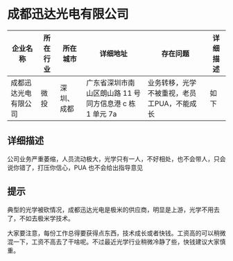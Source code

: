 # 成都迅达光电有限公司


| 企业名称                 | 所在行业     | 所在城市   | 详细地址                                          | 存在问题                                           | 详细描述 |
| ------------------------ | ------------ | ---------- | ------------------------------------------------- | -------------------------------------------------- | -------- |
| 成都迅达光电有限公司 | 微投 | 深圳、成都 | 广东省深圳市南山区朗山路 11 号同方信息港 c 栋 1 单元 7a | 业务转移，光学不被重视，老员工PUA，不能成长 | 如下     |

## 详细描述

公司业务严重萎缩，人员流动极大，光学只有一人，不好相处，也不会带人，只会说你错了，打压你信心，PUA 也不会给出指导意见

## 提示

典型的光学被砍情况，成都迅达光电是极米的供应商，明显是上游，光学不用去了，不如去极米学技术。

大家要注意，每份工作总得要获得点东西，技术成长或者快钱。工资高的可以稍微混一下，工资不高去了干啥呢。不过最近光学行业稍微冷静了些，快钱建议大家慎重。
